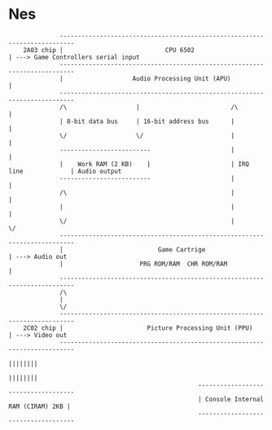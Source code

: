 # Nes

                  --------------------------------------------------------------------------        
        2A03 chip |                            CPU 6502                                    | ---> Game Controllers serial input 
                  --------------------------------------------------------------------------
                  |                   Audio Processing Unit (APU)                          |
                  --------------------------------------------------------------------------
                  /\                   |                         /\                     |
                  | 8-bit data bus     | 16-bit address bus      |                      |
                  \/                   \/                        |                      |
                  -------------------------                      |                      | 
                  |    Work RAM (2 KB)    |                      | IRQ line             | Audio output 
                  -------------------------                      |                      |  
                  /\                                             |                      |
                  |                                              |                      |
                  \/                                             |                      \/
                  --------------------------------------------------------------------------        
                  |                          Game Cartrige                                 | ---> Audio out
                  |                     PRG ROM/RAM  CHR ROM/RAM                           |
                  --------------------------------------------------------------------------
                  /\                                     
                  |                                   
                  \/
                  --------------------------------------------------------------------------        
        2C02 chip |                       Picture Processing Unit (PPU)                    | ---> Video out
                  --------------------------------------------------------------------------
                                                                                    ||||||||
                                                                                    ||||||||
                                                        ------------------------------------
                                                        | Console Internal RAM (CIRAM) 2KB |
                                                        ------------------------------------
